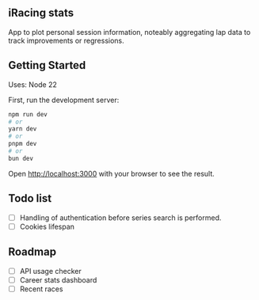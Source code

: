 ## iRacing stats

App to plot personal session information, noteably aggregating lap data to track improvements or regressions.

## Getting Started

Uses: Node 22

First, run the development server:

```bash
npm run dev
# or
yarn dev
# or
pnpm dev
# or
bun dev
```

Open [http://localhost:3000](http://localhost:3000) with your browser to see the result.

## Todo list

- [ ] Handling of authentication before series search is performed.
- [ ] Cookies lifespan

## Roadmap

- [ ] API usage checker
- [ ] Career stats dashboard
- [ ] Recent races
